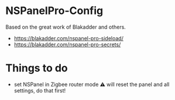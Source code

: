 # NSPanelPro-Config

Based on the great work of Blakadder and others.

- https://blakadder.com/nspanel-pro-sideload/
- https://blakadder.com/nspanel-pro-secrets/





# Things to do

- set NSPanel in Zigbee router mode ⚠️ will reset the panel and all settings, do that first!
